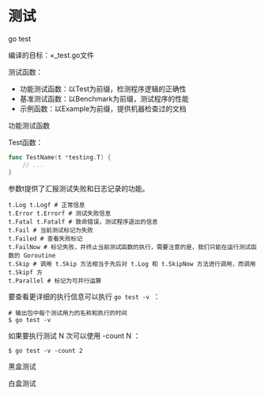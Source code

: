 # 测试

go test

编译的目标：×_test.go文件

测试函数：

+   功能测试函数：以Test为前缀，检测程序逻辑的正确性
+   基准测试函数：以Benchmark为前缀，测试程序的性能
+   示例函数：以Example为前缀，提供机器检查过的文档



功能测试函数

Test函数：

```go
func TestName(t *testing.T) {
	// ...
}
```

参数t提供了汇报测试失败和日志记录的功能。

```shell
t.Log t.Logf # 正常信息
t.Error t.Errorf # 测试失败信息
t.Fatal t.Fatalf # 致命错误，测试程序退出的信息
t.Fail # 当前测试标记为失败
t.Failed # 查看失败标记
t.FailNow # 标记失败，并终止当前测试函数的执行，需要注意的是，我们只能在运行测试函数的 Goroutine
t.Skip # 调用 t.Skip 方法相当于先后对 t.Log 和 t.SkipNow 方法进行调用，而调用 t.Skipf 方
t.Parallel # 标记为可并行运算
```

要查看更详细的执行信息可以执行 `go test -v `：

```shell
# 输出包中每个测试用力的名称和执行的时间
$ go test -v
```

如果要执行测试 N 次可以使用 -count N ：

```shell
$ go test -v -count 2
```



黑盒测试

白盒测试
